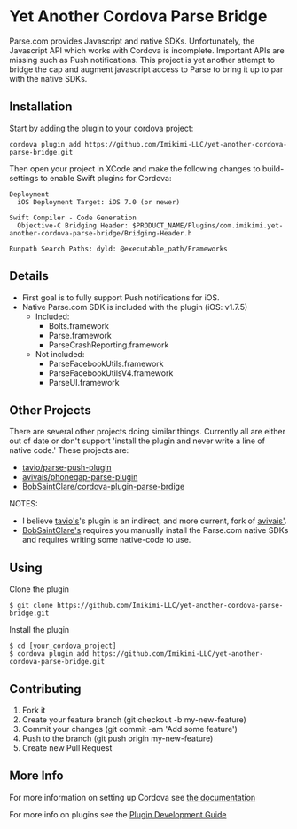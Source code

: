 # Yet Another Cordova Parse Bridge

Parse.com provides Javascript and native SDKs. Unfortunately, the Javascript API which works with Cordova is incomplete. Important APIs are missing such as Push notifications. This project is yet another attempt to bridge the cap and augment javascript access to Parse to bring it up to par with the native SDKs.

## Installation

Start by adding the plugin to your cordova project:

    cordova plugin add https://github.com/Imikimi-LLC/yet-another-cordova-parse-bridge.git

Then open your project in XCode and make the following changes to build-settings to enable Swift plugins for Cordova:

    Deployment
      iOS Deployment Target: iOS 7.0 (or newer)

    Swift Compiler - Code Generation
      Objective-C Bridging Header: $PRODUCT_NAME/Plugins/com.imikimi.yet-another-cordova-parse-bridge/Bridging-Header.h

    Runpath Search Paths: dyld: @executable_path/Frameworks

## Details

* First goal is to fully support Push notifications for iOS.
* Native Parse.com SDK is included with the plugin (iOS: v1.7.5)
  * Included:
    - Bolts.framework
    - Parse.framework
    - ParseCrashReporting.framework
  * Not included:
    - ParseFacebookUtils.framework
    - ParseFacebookUtilsV4.framework
    - ParseUI.framework

## Other Projects

There are several other projects doing similar things. Currently all are either out of date or don't support 'install the plugin and never write a line of native code.' These projects are:

* [tavio/parse-push-plugin](https://github.com/taivo/parse-push-plugin/commits/)
* [avivais/phonegap-parse-plugin](https://github.com/avivais/phonegap-parse-plugin)
* [BobSaintClare/cordova-plugin-parse-brdige](https://github.com/BobSaintClare/cordova-plugin-parse-bridge)

NOTES:

* I believe [tavio's](https://github.com/taivo/parse-push-plugin/commits/)'s plugin is an indirect, and more current, fork of [avivais'](https://github.com/avivais/phonegap-parse-plugin).
* [BobSaintClare's](https://github.com/BobSaintClare/cordova-plugin-parse-bridge) requires you manually install the Parse.com native SDKs and requires writing some native-code to use.

## Using
Clone the plugin

    $ git clone https://github.com/Imikimi-LLC/yet-another-cordova-parse-bridge.git

Install the plugin

    $ cd [your_cordova_project]
    $ cordova plugin add https://github.com/Imikimi-LLC/yet-another-cordova-parse-bridge.git

## Contributing

1. Fork it
2. Create your feature branch (git checkout -b my-new-feature)
3. Commit your changes (git commit -am 'Add some feature')
4. Push to the branch (git push origin my-new-feature)
5. Create new Pull Request

## More Info

For more information on setting up Cordova see [the documentation](http://cordova.apache.org/docs/en/4.0.0/guide_cli_index.md.html#The%20Command-Line%20Interface)

For more info on plugins see the [Plugin Development Guide](http://cordova.apache.org/docs/en/4.0.0/guide_hybrid_plugins_index.md.html#Plugin%20Development%20Guide)
